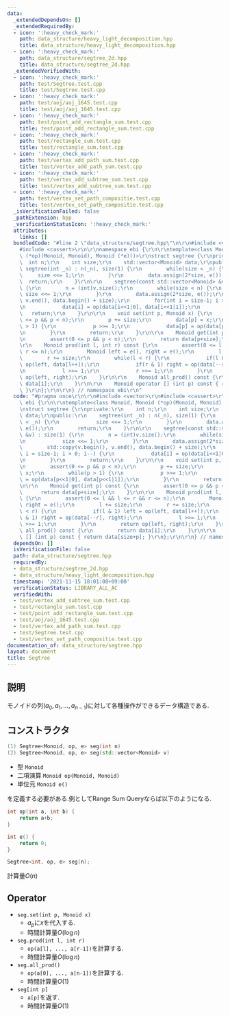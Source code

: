 ```yaml
---
data:
  _extendedDependsOn: []
  _extendedRequiredBy:
  - icon: ':heavy_check_mark:'
    path: data_structure/heavy_light_decomposition.hpp
    title: data_structure/heavy_light_decomposition.hpp
  - icon: ':heavy_check_mark:'
    path: data_structure/segtree_2d.hpp
    title: data_structure/segtree_2d.hpp
  _extendedVerifiedWith:
  - icon: ':heavy_check_mark:'
    path: test/Segtree.test.cpp
    title: test/Segtree.test.cpp
  - icon: ':heavy_check_mark:'
    path: test/aoj/aoj_1645.test.cpp
    title: test/aoj/aoj_1645.test.cpp
  - icon: ':heavy_check_mark:'
    path: test/point_add_rectangle_sum.test.cpp
    title: test/point_add_rectangle_sum.test.cpp
  - icon: ':heavy_check_mark:'
    path: test/rectangle_sum.test.cpp
    title: test/rectangle_sum.test.cpp
  - icon: ':heavy_check_mark:'
    path: test/vertex_add_path_sum.test.cpp
    title: test/vertex_add_path_sum.test.cpp
  - icon: ':heavy_check_mark:'
    path: test/vertex_add_subtree_sum.test.cpp
    title: test/vertex_add_subtree_sum.test.cpp
  - icon: ':heavy_check_mark:'
    path: test/vertex_set_path_compositie.test.cpp
    title: test/vertex_set_path_compositie.test.cpp
  _isVerificationFailed: false
  _pathExtension: hpp
  _verificationStatusIcon: ':heavy_check_mark:'
  attributes:
    links: []
  bundledCode: "#line 2 \"data_structure/segtree.hpp\"\n\r\n#include <vector>\r\n\
    #include <cassert>\r\n\r\nnamespace ebi {\r\n\r\ntemplate<class Monoid, Monoid\
    \ (*op)(Monoid, Monoid), Monoid (*e)()>\r\nstruct segtree {\r\nprivate:\r\n  \
    \  int n;\r\n    int size;\r\n    std::vector<Monoid> data;\r\npublic:\r\n   \
    \ segtree(int _n) : n(_n), size(1) {\r\n        while(size < _n) {\r\n       \
    \     size <<= 1;\r\n        }\r\n        data.assign(2*size, e());\r\n      \
    \  return;\r\n    }\r\n\r\n    segtree(const std::vector<Monoid> &v) : size(1)\
    \ {\r\n        n = (int)v.size();\r\n        while(size < n) {\r\n           \
    \ size <<= 1;\r\n        }\r\n        data.assign(2*size, e());\r\n        std::copy(v.begin(),\
    \ v.end(), data.begin() + size);\r\n        for(int i = size-1; i > 0; i--) {\r\
    \n            data[i] = op(data[i<<1|0], data[i<<1|1]);\r\n        }\r\n     \
    \   return;\r\n    }\r\n\r\n    void set(int p, Monoid x) {\r\n        assert(0\
    \ <= p && p < n);\r\n        p += size;\r\n        data[p] = x;\r\n        while(p\
    \ > 1) {\r\n            p >>= 1;\r\n            data[p] = op(data[p<<1|0], data[p<<1|1]);\r\
    \n        }\r\n        return;\r\n    }\r\n\r\n    Monoid get(int p) const {\r\
    \n        assert(0 <= p && p < n);\r\n        return data[p+size];\r\n    }\r\n\
    \r\n    Monoid prod(int l, int r) const {\r\n        assert(0 <= l && l <= r &&\
    \ r <= n);\r\n        Monoid left = e(), right = e();\r\n        l += size;\r\n\
    \        r += size;\r\n        while(l < r) {\r\n            if(l & 1) left =\
    \ op(left, data[l++]);\r\n            if(r & 1) right = op(data[--r], right);\r\
    \n            l >>= 1;\r\n            r >>= 1;\r\n        }\r\n        return\
    \ op(left, right);\r\n    }\r\n\r\n    Monoid all_prod() const {\r\n        return\
    \ data[1];\r\n    }\r\n\r\n    Monoid operator [] (int p) const { return data[size+p];\
    \ }\r\n};\r\n\r\n} // namespace ebi\r\n"
  code: "#pragma once\r\n\r\n#include <vector>\r\n#include <cassert>\r\n\r\nnamespace\
    \ ebi {\r\n\r\ntemplate<class Monoid, Monoid (*op)(Monoid, Monoid), Monoid (*e)()>\r\
    \nstruct segtree {\r\nprivate:\r\n    int n;\r\n    int size;\r\n    std::vector<Monoid>\
    \ data;\r\npublic:\r\n    segtree(int _n) : n(_n), size(1) {\r\n        while(size\
    \ < _n) {\r\n            size <<= 1;\r\n        }\r\n        data.assign(2*size,\
    \ e());\r\n        return;\r\n    }\r\n\r\n    segtree(const std::vector<Monoid>\
    \ &v) : size(1) {\r\n        n = (int)v.size();\r\n        while(size < n) {\r\
    \n            size <<= 1;\r\n        }\r\n        data.assign(2*size, e());\r\n\
    \        std::copy(v.begin(), v.end(), data.begin() + size);\r\n        for(int\
    \ i = size-1; i > 0; i--) {\r\n            data[i] = op(data[i<<1|0], data[i<<1|1]);\r\
    \n        }\r\n        return;\r\n    }\r\n\r\n    void set(int p, Monoid x) {\r\
    \n        assert(0 <= p && p < n);\r\n        p += size;\r\n        data[p] =\
    \ x;\r\n        while(p > 1) {\r\n            p >>= 1;\r\n            data[p]\
    \ = op(data[p<<1|0], data[p<<1|1]);\r\n        }\r\n        return;\r\n    }\r\
    \n\r\n    Monoid get(int p) const {\r\n        assert(0 <= p && p < n);\r\n  \
    \      return data[p+size];\r\n    }\r\n\r\n    Monoid prod(int l, int r) const\
    \ {\r\n        assert(0 <= l && l <= r && r <= n);\r\n        Monoid left = e(),\
    \ right = e();\r\n        l += size;\r\n        r += size;\r\n        while(l\
    \ < r) {\r\n            if(l & 1) left = op(left, data[l++]);\r\n            if(r\
    \ & 1) right = op(data[--r], right);\r\n            l >>= 1;\r\n            r\
    \ >>= 1;\r\n        }\r\n        return op(left, right);\r\n    }\r\n\r\n    Monoid\
    \ all_prod() const {\r\n        return data[1];\r\n    }\r\n\r\n    Monoid operator\
    \ [] (int p) const { return data[size+p]; }\r\n};\r\n\r\n} // namespace ebi\r\n"
  dependsOn: []
  isVerificationFile: false
  path: data_structure/segtree.hpp
  requiredBy:
  - data_structure/segtree_2d.hpp
  - data_structure/heavy_light_decomposition.hpp
  timestamp: '2021-11-15 18:01:08+09:00'
  verificationStatus: LIBRARY_ALL_AC
  verifiedWith:
  - test/vertex_add_subtree_sum.test.cpp
  - test/rectangle_sum.test.cpp
  - test/point_add_rectangle_sum.test.cpp
  - test/aoj/aoj_1645.test.cpp
  - test/vertex_add_path_sum.test.cpp
  - test/Segtree.test.cpp
  - test/vertex_set_path_compositie.test.cpp
documentation_of: data_structure/segtree.hpp
layout: document
title: Segtree
---
```


## 説明

モノイドの列$(a_0,a_1,\dots,a_{n-1})$に対して各種操作ができるデータ構造である.

## コンストラクタ

```cpp
(1) Segtree<Monoid, op, e> seg(int n)
(2) Segtree<Monoid, op, e> seg(std::vector<Monoid> v)
```
-   型 ```Monoid```
-   二項演算 ```Monoid op(Monoid, Monoid)```
-   単位元 ```Monoid e()```

を定義する必要がある.例としてRange Sum Queryならば以下のようになる.

```cpp
int op(int a, int b) { 
    return a+b; 
}

int e() { 
    return 0; 
}

Segtree<int, op, e> seg(n);
```

計算量$O(n)$

## Operator
-   ```seg.set(int p, Monoid x)```
    -   $a_p$に$x$を代入する.
    -   時間計算量$O(\log n)$
-   ```seg.prod(int l, int r)```
    -   ```op(a[l], ..., a[r-1])```を計算する.
    -   時間計算量$O(\log n)$
-   ```seg.all_prod()```
    -   ```op(a[0], ..., a[n-1])```を計算する.
    -   時間計算量$O(1)$
-   ```seg[int p]```
    -   ```a[p]```を返す.
    -   時間計算量$O(1)$
